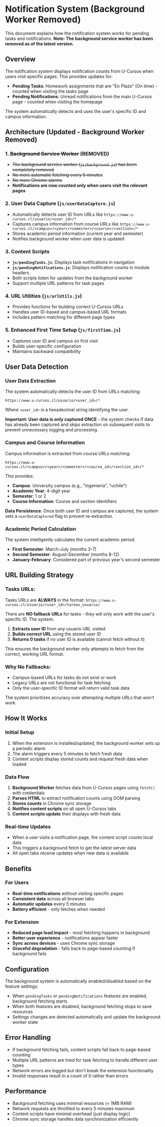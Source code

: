 # Notification System (Background Worker Removed)

This document explains how the notification system works for pending tasks and notifications. **Note: The background service worker has been removed as of the latest version.**

## Overview

The notification system displays notification counts from U-Cursos when users visit specific pages. This provides updates for:

- **Pending Tasks**: Homework assignments that are "En Plazo" (On time) - counted when visiting the tasks page
- **Pending Notifications**: Unread notifications from the main U-Cursos page - counted when visiting the homepage

The system automatically detects and uses the user's specific ID and campus information.

## Architecture (Updated - Background Worker Removed)

### 1. ~~Background Service Worker~~ (REMOVED)
- ~~The background service worker (`js/background.js`) has been completely removed~~
- ~~No more automatic fetching every 5 minutes~~
- ~~No more Chrome alarms~~
- **Notifications are now counted only when users visit the relevant pages**

### 2. User Data Capture (`js/userDataCapture.js`)
- Automatically detects user ID from URLs like `https://www.u-cursos.cl/usuario/<user_id>/*`
- Captures campus information from course URLs like `https://www.u-cursos.cl/<campus>/<year>/<semester>/<course>/<section>/*`
- Stores academic period information (current year and semester)
- Notifies background worker when user data is updated

### 3. Content Scripts
- **`js/pendingTasks.js`**: Displays task notifications in navigation
- **`js/pendingNotifications.js`**: Displays notification counts in module headers
- Both scripts listen for updates from the background worker
- Support multiple URL patterns for task pages

### 4. URL Utilities (`js/urlUtils.js`)
- Provides functions for building correct U-Cursos URLs
- Handles user ID-based and campus-based URL formats
- Includes pattern matching for different page types

### 5. Enhanced First Time Setup (`js/firstTime.js`)
- Captures user ID and campus on first visit
- Builds user-specific configuration
- Maintains backward compatibility

## User Data Detection

### User Data Extraction
The system automatically detects the user ID from URLs matching:
```
https://www.u-cursos.cl/usuario/<user_id>/*
```
Where `<user_id>` is a hexadecimal string identifying the user.

**Important: User data is only captured ONCE** - the system checks if data has already been captured and skips extraction on subsequent visits to prevent unnecessary logging and processing.

### Campus and Course Information
Campus information is extracted from course URLs matching:
```
https://www.u-cursos.cl/<campus>/<year>/<semester>/<course_id>/<section_id>/*
```

This provides:
- **Campus**: University campus (e.g., "ingenieria", "uchile")
- **Academic Year**: 4-digit year
- **Semester**: 1 or 2
- **Course Information**: Course and section identifiers

**Data Persistence**: Once both user ID and campus are captured, the system sets a `userDataCaptured` flag to prevent re-extraction.

### Academic Period Calculation
The system intelligently calculates the current academic period:
- **First Semester**: March-July (months 3-7)
- **Second Semester**: August-December (months 8-12)
- **January-February**: Considered part of previous year's second semester

## URL Building Strategy

### Tasks URLs:
Tasks URLs are **ALWAYS** in the format: `https://www.u-cursos.cl/usuario/<user_id>/tareas_usuario/`

There are **NO fallback URLs** for tasks - they will only work with the user's specific ID. The system:

1. **Extracts user ID** from any usuario URL visited
2. **Builds correct URL** using the stored user ID
3. **Returns 0 tasks** if no user ID is available (cannot fetch without it)

This ensures the background worker only attempts to fetch from the correct, working URL format.

### Why No Fallbacks:
- Campus-based URLs for tasks do not exist or work
- Legacy URLs are not functional for task fetching
- Only the user-specific ID format will return valid task data

The system prioritizes accuracy over attempting multiple URLs that won't work.

## How It Works

### Initial Setup
1. When the extension is installed/updated, the background worker sets up a periodic alarm
2. The alarm triggers every 5 minutes to fetch fresh data
3. Content scripts display stored counts and request fresh data when loaded

### Data Flow
1. **Background Worker** fetches data from U-Cursos pages using `fetch()` with credentials
2. **Parses HTML** to extract notification counts using DOM parsing
3. **Stores counts** in Chrome sync storage
4. **Notifies content scripts** on all open U-Cursos tabs
5. **Content scripts update** their displays with fresh data

### Real-time Updates
- When a user visits a notification page, the content script counts local data
- This triggers a background fetch to get the latest server data
- All open tabs receive updates when new data is available

## Benefits

### For Users
- **Real-time notifications** without visiting specific pages
- **Consistent data** across all browser tabs
- **Automatic updates** every 5 minutes
- **Battery efficient** - only fetches when needed

### For Extension
- **Reduced page load impact** - most fetching happens in background
- **Better user experience** - notifications appear faster
- **Sync across devices** - uses Chrome sync storage
- **Graceful degradation** - falls back to page-based counting if background fails

## Configuration

The background system is automatically enabled/disabled based on the feature settings:
- When `pendingTasks` or `pendingNotifications` features are enabled, background fetching starts
- When both features are disabled, background fetching stops to save resources
- Settings changes are detected automatically and update the background worker state

## Error Handling

- If background fetching fails, content scripts fall back to page-based counting
- Multiple URL patterns are tried for task fetching to handle different user types
- Network errors are logged but don't break the extension functionality
- Invalid responses result in a count of 0 rather than errors

## Performance

- Background fetching uses minimal resources (< 1MB RAM)
- Network requests are throttled to every 5 minutes maximum
- Content scripts have minimal overhead (just display logic)
- Chrome sync storage handles data synchronization efficiently
